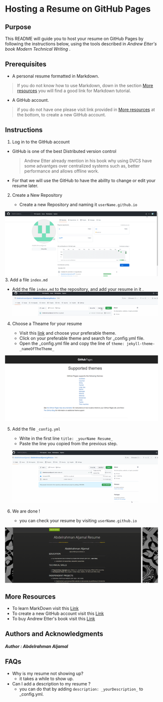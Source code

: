 # Hosting a Resume on GitHub Pages

## Purpose
This README will guide you to host your resume on GitHub Pages by following the instructions below, using the tools described in _Andrew Etter's book Modern Technical Writing_ .

## Prerequisites
 * A personal resume formatted in Markdown.
> If you do not know how to use Markdown, down in the section [More resources](https://github.com/AbdelrahmanAljamal/AbdelrahmanAljamal.github.io#more-resources) you will find a good link for Markdown tutorial.
 * A GitHub account.
> if you do not have one please visit link provided in [More resources](https://github.com/AbdelrahmanAljamal/AbdelrahmanAljamal.github.io#more-resources) at the bottom, to create a new GitHub account.
## Instructions

1.  Log in to the GitHub account
 
   * GitHub is one of the best Distributed version control 
     >  Andrew  Etter already mention in his book why using DVCS have some advantges over centralized systems such as, better performance and allows offline work.  
   * For that we will use the GitHub to have the abillty to change or edit your resume later.
  
2. Create a New Repository  

   * Create a new Repository and naming it ``` userName.github.io ```  
    
 ![createRepo](https://github.com/AbdelrahmanAljamal/AbdelrahmanAljamal.github.io/blob/main/createRepo.gif)
3. Add a file ``` index.md ```

   * Add the file ``` index.md ``` to the repository, and add your resume in it .  
   ![newFile](https://github.com/AbdelrahmanAljamal/AbdelrahmanAljamal.github.io/blob/main/newFile.gif)
4. Choose a Theame for your resume

   * Visit this [link](https://pages.github.com/themes/) and choose your preferable theme. 
   * Click on your preferable theme and search for _config.yml file. 
   * Open the _config.yml file and copy the line of ``` theme: jekyll-theme-_nameOfTheTheme_ ```   
   
 ![chooseTheme]( https://github.com/AbdelrahmanAljamal/AbdelrahmanAljamal.github.io/blob/main/chooseTheTheme.gif)
 
5. Add the file ``` _config.yml ```

   * Write in the first line ``` title: _yourName Resume_ ```
   * Paste the line you copied from the previous step.
  
   ![confiFile](https://github.com/AbdelrahmanAljamal/AbdelrahmanAljamal.github.io/blob/main/create_config.ymlFile.gif)
6. We are done !

	* you can check your resume by visiting ``` userName.github.io ```  
	
  ![theResume]( https://github.com/AbdelrahmanAljamal/AbdelrahmanAljamal.github.io/blob/main/theResume.gif)
## More Resources
  * To learn MarkDown visit this [Link](https://www.markdowntutorial.com) 
  * To create a new GitHub account visit this [Link](https://github.com/join)
  * To buy Andrew Etter's book visit this [Link](https://www.amazon.ca/Modern-Technical-Writing-Introduction-Documentation-ebook/dp/B01A2QL9SS)

## Authors and Acknowledgments
##### Author : Abdelrahman Aljamal 

## FAQs
  * Why is my resume not showing up?
    * it takes a while to show up.
  * Can I add a description to my resume ?
    * you can do that by adding ``` description: _yourDescription_ ``` to  _config.yml.
